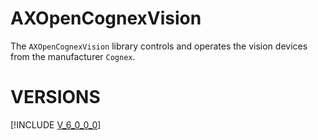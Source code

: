 # AXOpenCognexVision

The `AXOpenCognexVision` library controls and operates the vision devices from the manufacturer `Cognex`. 

# VERSIONS
[!INCLUDE [V_6_0_0_0](AXOPENCOGNEVISION_V_6_0_0_0.md)]

